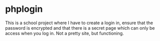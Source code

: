 # phplogin
This is a school project where I have to create a login in, ensure that the password is encrypted and that there is a secret page which can only be access when you log in.  Not a pretty site, but functioning.
